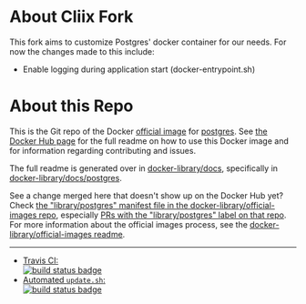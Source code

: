 # About Cliix Fork

This fork aims to customize Postgres' docker container for our needs. For now the changes
made to this include:

* Enable logging during application start (docker-entrypoint.sh)

# About this Repo

This is the Git repo of the Docker [official image](https://docs.docker.com/docker-hub/official_repos/) for [postgres](https://registry.hub.docker.com/_/postgres/). See [the Docker Hub page](https://registry.hub.docker.com/_/postgres/) for the full readme on how to use this Docker image and for information regarding contributing and issues.

The full readme is generated over in [docker-library/docs](https://github.com/docker-library/docs), specifically in [docker-library/docs/postgres](https://github.com/docker-library/docs/tree/master/postgres).

See a change merged here that doesn't show up on the Docker Hub yet? Check [the "library/postgres" manifest file in the docker-library/official-images repo](https://github.com/docker-library/official-images/blob/master/library/postgres), especially [PRs with the "library/postgres" label on that repo](https://github.com/docker-library/official-images/labels/library%2Fpostgres). For more information about the official images process, see the [docker-library/official-images readme](https://github.com/docker-library/official-images/blob/master/README.md).

---

-	[Travis CI:  
	![build status badge](https://img.shields.io/travis/docker-library/postgres/master.svg)](https://travis-ci.org/docker-library/postgres/branches)
-	[Automated `update.sh`:  
	![build status badge](https://doi-janky.infosiftr.net/job/update.sh/job/postgres/badge/icon)](https://doi-janky.infosiftr.net/job/update.sh/job/postgres)

<!-- THIS FILE IS GENERATED BY https://github.com/docker-library/docs/blob/master/generate-repo-stub-readme.sh -->
